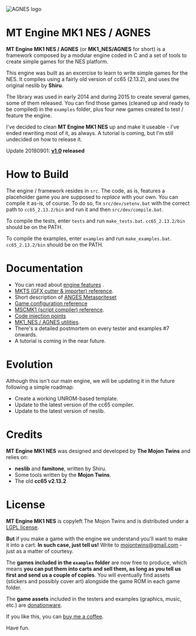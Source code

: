 ![AGNES logo](https://raw.githubusercontent.com/mojontwins/MK1_NES/master/wip/img/AGNES_logo_web.png)

MT Engine MK1 NES / AGNES
=========================

**MT Engine MK1 NES / AGNES** (or **MK1_NES/AGNES** for short) is a framework composed by a modular engine coded in C and a set of tools to create simple games for the NES platform. 

This engine was built as an excercise to learn to write simple games for the NES. It compiles using a fairly old version of cc65 (2.13.2), and uses the original neslib by **Shiru**.

The library was used in early 2014 and during 2015 to create several games, some of them released. You can find those games (cleaned up and ready to be compiled) in the `examples` folder, plus four new games created to test / feature the engine.

I've decided to clean **MT Engine MK1 NES** up and make it useable - I've ended rewriting most of it, as always. A tutorial is coming, but I'm still undecided on how to release it.

Update 20180901: **[v1.0](https://github.com/mojontwins/MK1_NES/releases/tag/v1.0) released**

How to Build
============

The engine / framework resides in `src`. The code, as is, features a placeholder game you are supposed to *replace* with your own. You can compile it as-is, of course. To do so, fix `src/dev/setenv.bat` with the correct path to `cc65_2.13.2/bin` and run it and then `src/dev/compile.bat`. 

To compile the tests, enter `tests` and run `make_tests.bat`. `cc65_2.13.2/bin` should be on the PATH.

To compile the examples, enter `examples` and run `make_examples.bat`. `cc65_2.13.2/bin` should be on the PATH.

Documentation
=============

* You can read about [engine features](https://github.com/mojontwins/MK1_NES/blob/master/docs/features.md) .
* [MKTS (GFX cutter & importer) reference](https://github.com/mojontwins/MK1_NES/blob/master/docs/mkts.md).
* Short description of [ANGES Metaspriteset](https://github.com/mojontwins/MK1_NES/blob/master/docs/metaspriteset.md)
* [Game configuration reference](https://github.com/mojontwins/MK1_NES/blob/master/docs/engine_config.md)
* [MSCMK1 (script compiler) reference](https://github.com/mojontwins/MK1_NES/blob/master/docs/mscmk1.md).
* [Code injection points](https://github.com/mojontwins/MK1_NES/blob/master/docs/code_injection.md)
* [MK1_NES / AGNES utilities](https://github.com/mojontwins/MK1_NES/blob/master/src/UTILS.md).
* There's a detailed postmortem on every tester and examples #7 onwards. 
* A tutorial is coming in the near future.

Evolution
=========

Although this isn't our main engine, we will be updating it in the future following a simple roadmap:

- Create a working UNROM-based template.
- Update to the latest version of the cc65 compiler.
- Update to the latest version of neslib.

Credits
=======

**MT Engine MK1 NES** was designed and developed by **The Mojon Twins** and relies on:

* **neslib** and **famitone**, written by Shiru.
* Some tools written by the **Mojon Twins**.
* The old **cc65 v2.13.2**

License
=======

**MT Engine MK1 NES** is copyleft The Mojon Twins and is distributed under a [LGPL license](https://github.com/mojontwins/MK1_NES/blob/master/LICENSE).

**But** if you make a game with the engine we understand you'll want to make it into a cart. **In such case, just tell us!** Write to mojontwins@gmail.com - just as a matter of courtesy.

The **games included in the `examples` folder** are now free to produce, which means **you can put them into carts and sell them, as long as you tell us first and send us a couple of copies**. You will eventually find assets (stickers and possibly cover art) alongside the game ROM in each game folder.

The **game assets** included in the testers and examples (graphics, music, etc.) are [donationware](https://en.wikipedia.org/wiki/Donationware). 

If you like this, you can [buy me a coffee](https://www.buymeacoffee.com/nath).

Have fun.
